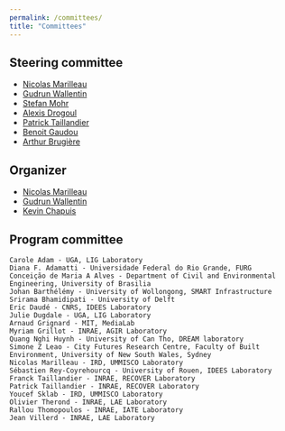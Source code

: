 ```yaml
---
permalink: /committees/
title: "Committees"
---
```


## Steering committee

- [Nicolas Marilleau](https://scholar.google.fr/citations?user=DJFy6n0AAAAJ&hl=fr)
- [Gudrun Wallentin](https://www.plus.ac.at/geoinformatik/department/team/wallentin/?lang=en)
- [Stefan Mohr](https://www.researchgate.net/profile/Stefan-Mohr-4)
- [Alexis Drogoul](https://scholar.google.com/citations?user=xCUL8IwAAAAJ&hl=fr)
- [Patrick Taillandier](https://miat.inrae.fr/site/Patrick_TAILLANDIER)
- [Benoit Gaudou](https://scholar.google.com/citations?user=-hv1aHYAAAAJ&hl=fr)
- [Arthur Brugière](https://scholar.google.com/citations?hl=en&user=Zk8mYXoAAAAJ)

## Organizer

- [Nicolas Marilleau](https://scholar.google.fr/citations?user=DJFy6n0AAAAJ&hl=fr)
- [Gudrun Wallentin](https://www.plus.ac.at/geoinformatik/department/team/wallentin/?lang=en)
- [Kevin Chapuis](https://scholar.google.fr/citations?user=_fbPeNwAAAAJ&hl=fr)

## Program committee


    Carole Adam - UGA, LIG Laboratory
    Diana F. Adamatti - Universidade Federal do Rio Grande, FURG
    Conceição de Maria A Alves - Department of Civil and Environmental Engineering, University of Brasilia
    Johan Barthélémy - University of Wollongong, SMART Infrastructure
    Srirama Bhamidipati - University of Delft
    Eric Daudé - CNRS, IDEES Laboratory
    Julie Dugdale - UGA, LIG Laboratory
    Arnaud Grignard - MIT, MediaLab
    Myriam Grillot - INRAE, AGIR Laboratory
    Quang Nghi Huynh - University of Can Tho, DREAM laboratory
    Simone Z Leao - City Futures Research Centre, Faculty of Built Environment, University of New South Wales, Sydney
    Nicolas Marilleau - IRD, UMMISCO Laboratory
    Sébastien Rey-Coyrehourcq - University of Rouen, IDEES Laboratory
    Franck Taillandier - INRAE, RECOVER Laboratory
    Patrick Taillandier - INRAE, RECOVER Laboratory
    Youcef Sklab - IRD, UMMISCO Laboratory
    Olivier Therond - INRAE, LAE Laboratory
    Rallou Thomopoulos - INRAE, IATE Laboratory
    Jean Villerd - INRAE, LAE Laboratory
